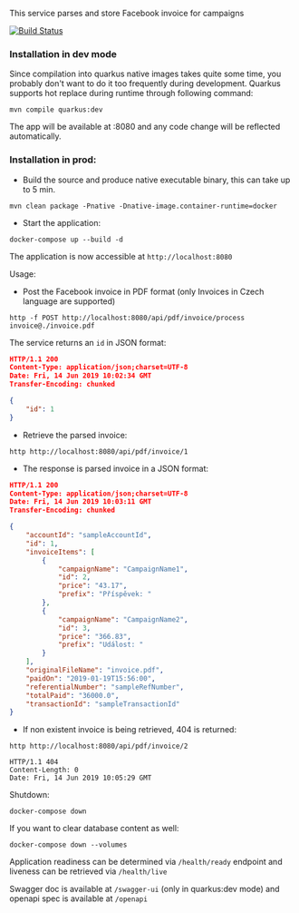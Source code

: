 This service parses and store Facebook invoice for campaigns

[![Build Status](https://travis-ci.com/cvt-oss/fb-invoice-pdf-analyzer.svg?branch=quarkus)](https://travis-ci.com/cvt-oss/fb-invoice-pdf-analyzer)

### Installation in dev mode

Since compilation into quarkus native images takes quite some time, you probably don't want to do it too frequently during development. Quarkus supports hot replace during runtime through following command:

```
mvn compile quarkus:dev
```

The app will be available at :8080 and any code change will be reflected automatically.

### Installation in prod:

 - Build the source and produce native executable binary, this can take up to 5 min.
```
mvn clean package -Pnative -Dnative-image.container-runtime=docker
```
 - Start the application:
 ```
 docker-compose up --build -d
 ```

 The application is now accessible at `http://localhost:8080`

Usage:

- Post the Facebook invoice in PDF format (only Invoices in Czech language are supported)
```
http -f POST http://localhost:8080/api/pdf/invoice/process invoice@./invoice.pdf
```
The service returns an `id` in JSON format:
```json
HTTP/1.1 200
Content-Type: application/json;charset=UTF-8
Date: Fri, 14 Jun 2019 10:02:34 GMT
Transfer-Encoding: chunked

{
    "id": 1
}
```

- Retrieve the parsed invoice:
```
http http://localhost:8080/api/pdf/invoice/1
```

- The response is parsed invoice in a JSON format:
```json
HTTP/1.1 200
Content-Type: application/json;charset=UTF-8
Date: Fri, 14 Jun 2019 10:03:11 GMT
Transfer-Encoding: chunked

{
    "accountId": "sampleAccountId",
    "id": 1,
    "invoiceItems": [
        {
            "campaignName": "CampaignName1",
            "id": 2,
            "price": "43.17",
            "prefix": "Příspěvek: "
        },
        {
            "campaignName": "CampaignName2",
            "id": 3,
            "price": "366.83",
            "prefix": "Událost: "
        }
    ],
    "originalFileName": "invoice.pdf",
    "paidOn": "2019-01-19T15:56:00",
    "referentialNumber": "sampleRefNumber",
    "totalPaid": "36000.0",
    "transactionId": "sampleTransactionId"
}
```

- If non existent invoice is being retrieved, 404 is returned:
```
http http://localhost:8080/api/pdf/invoice/2

HTTP/1.1 404
Content-Length: 0
Date: Fri, 14 Jun 2019 10:05:29 GMT
```

Shutdown:
```
docker-compose down 
```

If you want to clear database content as well:

```
docker-compose down --volumes
```

Application readiness can be determined via `/health/ready` endpoint and liveness can be retrieved via `/health/live`

Swagger doc is available at `/swagger-ui` (only in quarkus:dev mode) and openapi spec is available at `/openapi`
